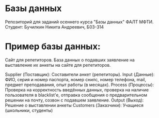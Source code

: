 # Базы данных
Репозиторий для заданий осеннего курса "Базы данных" ФАЛТ МФТИ.
Студент: Бучилкин Никита Андреевич, Б03-314


# Пример базы данных:

Сайт для репетиторов.
База данных о подавших заявление на выставление их анкеты на сайте для репетиторов.

Supplier (Поставщик): Составители анкет (репетиторы).
Input (Данные): ФИО, серия и номер паспорта, номер снилс, номер телефона, mail, предмет преподавания, опыт работы (в месяцах).
Process (Процессы): Проверка на корректность введённых данных, проверка на наличие пользователя в blacklist'е, отправка сообщения о предварительном решении на почту, созвон с подавшем заявление.
Output (Выход): Решение о выставлении анкеты
Customers (Заказчики): Учащиеся (школьники, студенты)
